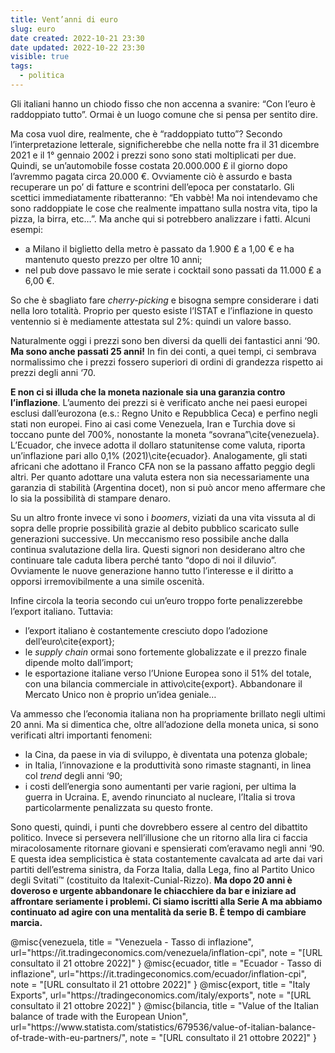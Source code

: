 ```yaml
---
title: Vent’anni di euro
slug: euro
date created: 2022-10-21 23:30
date updated: 2022-10-22 23:30
visible: true
tags:
  - politica
---
```


<span class="newthought">Gli italiani</span> hanno un chiodo fisso che non accenna a svanire: “Con l’euro è raddoppiato tutto”. Ormai è un luogo comune che si pensa per sentito dire.

Ma cosa vuol dire, realmente, che è “raddoppiato tutto”? Secondo l’interpretazione letterale, significherebbe che nella notte fra il 31 dicembre 2021 e il 1° gennaio 2002 i prezzi sono sono stati moltiplicati per due. Quindi, se un’automobile fosse costata 20.000.000 ₤ il giorno dopo l’avremmo pagata circa 20.000 €. Ovviamente ciò è assurdo e basta recuperare un po’ di fatture e scontrini dell’epoca per constatarlo.
Gli scettici immediatamente ribatteranno: “Eh vabbè! Ma noi intendevamo che sono raddoppiate le cose che realmente impattano sulla nostra vita, tipo la pizza, la birra, etc…”. Ma anche qui si potrebbero analizzare i fatti. Alcuni esempi:

- a Milano il biglietto della metro è passato da 1.900 ₤ a 1,00 € e ha mantenuto questo prezzo per oltre 10 anni;
- nel pub dove passavo le mie serate i cocktail sono passati da 11.000 ₤ a 6,00 €.

So che è sbagliato fare _cherry-picking_ e bisogna sempre considerare i dati nella loro totalità. Proprio per questo esiste l’ISTAT e l’inflazione in questo ventennio si è mediamente attestata sul 2%: quindi un valore basso.

Naturalmente oggi i prezzi sono ben diversi da quelli dei fantastici anni ‘90. **Ma sono anche passati 25 anni!** In fin dei conti, a quei tempi, ci sembrava normalissimo che i prezzi fossero superiori di ordini di grandezza rispetto ai prezzi degli anni ‘70.

**E non ci si illuda che la moneta nazionale sia una garanzia contro l’inflazione**. L’aumento dei prezzi si è verificato anche nei paesi europei esclusi dall’eurozona (e.s.: Regno Unito e Repubblica Ceca) e perfino negli stati non europei. Fino ai casi come Venezuela, Iran e Turchia dove si toccano punte del 700%, nonostante la moneta “sovrana”\cite{venezuela}. L’Ecuador, che invece adotta il dollaro statunitense come valuta, riporta un’inflazione pari allo 0,1% (2021)\cite{ecuador}. Analogamente, gli stati africani che adottano il Franco CFA non se la passano affatto peggio degli altri. Per quanto adottare una valuta estera non sia necessariamente una garanzia di stabilità (Argentina docet), non si può ancor meno affermare che lo sia la possibilità di stampare denaro.

Su un altro fronte invece vi sono i _boomers_, viziati da una vita vissuta al di sopra delle proprie possibilità grazie al debito pubblico scaricato sulle generazioni successive. Un meccanismo reso possibile anche dalla continua svalutazione della lira. Questi signori non desiderano altro che continuare tale caduta libera perché tanto “dopo di noi il diluvio”. Ovviamente le nuove generazione hanno tutto l’interesse e il diritto a opporsi irremovibilmente a una simile oscenità.

Infine circola la teoria secondo cui un’euro troppo forte penalizzerebbe l’export italiano. Tuttavia:

- l’export italiano è costantemente cresciuto dopo l’adozione dell’euro\cite{export};
- le _supply chain_ ormai sono fortemente globalizzate e il prezzo finale dipende molto dall’import;
- le esportazione italiane verso l’Unione Europea sono il 51% del totale, con una bilancia commerciale in attivo\cite{export}. Abbandonare il Mercato Unico non è proprio un’idea geniale…

Va ammesso che l’economia italiana non ha propriamente brillato negli ultimi 20 anni. Ma si dimentica che, oltre all’adozione della moneta unica, si sono verificati altri importanti fenomeni:

- la Cina, da paese in via di sviluppo, è diventata una potenza globale;
- in Italia, l’innovazione e la produttività sono rimaste stagnanti, in linea col _trend_ degli anni ‘90;
- i costi dell’energia sono aumentanti per varie ragioni, per ultima la guerra in Ucraina. E, avendo rinunciato al nucleare, l’Italia si trova particolarmente penalizzata su questo fronte.

Sono questi, quindi, i punti che dovrebbero essere al centro del dibattito politico. Invece si persevera nell’illusione che un ritorno alla lira ci faccia miracolosamente ritornare giovani e spensierati com’eravamo negli anni ‘90. E questa idea semplicistica è stata costantemente cavalcata ad arte dai vari partiti dell’estrema sinistra, da Forza Italia, dalla Lega, fino al Partito Unico degli Svitati™ (costituito da Italexit-Cunial-Rizzo). **Ma dopo 20 anni è doveroso e urgente abbandonare le chiacchiere da bar e iniziare ad affrontare seriamente i problemi. Ci siamo iscritti alla Serie A ma abbiamo continuato ad agire con una mentalità da serie B. È tempo di cambiare marcia.**

<bibliography>
@misc{venezuela,
   title = "Venezuela - Tasso di inflazione",
   url="https://it.tradingeconomics.com/venezuela/inflation-cpi",
   note = "[URL consultato il 21 ottobre 2022]"
}
@misc{ecuador,
   title = "Ecuador - Tasso di inflazione",
   url="https://it.tradingeconomics.com/ecuador/inflation-cpi",
   note = "[URL consultato il 21 ottobre 2022]"
}
@misc{export,
   title = "Italy Exports",
url="https://tradingeconomics.com/italy/exports",
   note = "[URL consultato il 21 ottobre 2022]"
}
@misc{bilancia,
   title = "Value of the Italian balance of trade with the European Union",
   url="https://www.statista.com/statistics/679536/value-of-italian-balance-of-trade-with-eu-partners/",
   note = "[URL consultato il 21 ottobre 2022]"
}
<bibliography>
